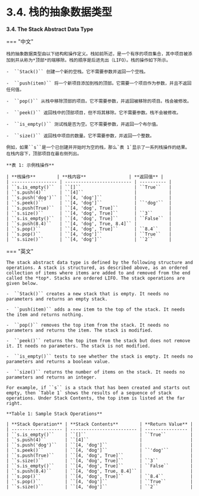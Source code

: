 # 3.4. 栈的抽象数据类型

**3.4. The Stack Abstract Data Type**

=== "中文"

    栈的抽象数据类型由以下结构和操作定义。栈如前所述，是一个有序的项目集合，其中项目被添加到并从称为*顶部*的端移除。栈的顺序是后进先出（LIFO）。栈的操作如下所示。
    
    -  ``Stack()`` 创建一个新的空栈。它不需要参数并返回一个空栈。
    
    -  ``push(item)`` 将一个新项目添加到栈的顶部。它需要一个项目作为参数，并且不返回任何值。
    
    -  ``pop()`` 从栈中移除顶部的项目。它不需要参数，并返回被移除的项目。栈会被修改。
    
    -  ``peek()`` 返回栈中的顶部项目，但不将其移除。它不需要参数。栈不会被修改。
    
    -  ``is_empty()`` 测试栈是否为空。它不需要参数，并返回一个布尔值。
    
    -  ``size()`` 返回栈中项目的数量。它不需要参数，并返回一个整数。
    
    例如，如果``s``是一个已创建并开始时为空的栈，那么`表 1`显示了一系列栈操作的结果。在栈内容下，顶部项目在最右侧列出。
    
    **表 1: 示例栈操作**
    
    | **栈操作**        | **栈内容**                | **返回值** |
    | ----------------- | ------------------------- | ---------- |
    | ``s.is_empty()``  | ``[]``                    | ``True``   |
    | ``s.push(4)``     | ``[4]``                   |            |
    | ``s.push('dog')`` | ``[4, 'dog']``            |            |
    | ``s.peek()``      | ``[4, 'dog']``            | ``'dog'``  |
    | ``s.push(True)``  | ``[4, 'dog', True]``      |            |
    | ``s.size()``      | ``[4, 'dog', True]``      | ``3``      |
    | ``s.is_empty()``  | ``[4, 'dog', True]``      | ``False``  |
    | ``s.push(8.4)``   | ``[4, 'dog', True, 8.4]`` |            |
    | ``s.pop()``       | ``[4, 'dog', True]``      | ``8.4``    |
    | ``s.pop()``       | ``[4, 'dog']``            | ``True``   |
    | ``s.size()``      | ``[4, 'dog']``            | ``2``      |
    

=== "英文"

    The stack abstract data type is defined by the following structure and operations. A stack is structured, as described above, as an ordered collection of items where items are added to and removed from the end called the *top*. Stacks are ordered LIFO. The stack operations are given below.
    
    -  ``Stack()`` creates a new stack that is empty. It needs no parameters and returns an empty stack.
    
    -  ``push(item)`` adds a new item to the top of the stack. It needs the item and returns nothing.
    
    -  ``pop()`` removes the top item from the stack. It needs no parameters and returns the item. The stack is modified.
    
    -  ``peek()`` returns the top item from the stack but does not remove it. It needs no parameters. The stack is not modified.
    
    -  ``is_empty()`` tests to see whether the stack is empty. It needs no parameters and returns a boolean value.
    
    -  ``size()`` returns the number of items on the stack. It needs no parameters and returns an integer.
    
    For example, if ``s`` is a stack that has been created and starts out empty, then `Table 1` shows the results of a sequence of stack operations. Under Stack Contents, the top item is listed at the far right.
    
    **Table 1: Sample Stack Operations**
    
    | **Stack Operation** | **Stack Contents**        | **Return Value** |
    | ------------------- | ------------------------- | ---------------- |
    | ``s.is_empty()``    | ``[]``                    | ``True``         |
    | ``s.push(4)``       | ``[4]``                   |                  |
    | ``s.push('dog')``   | ``[4, 'dog']``            |                  |
    | ``s.peek()``        | ``[4, 'dog']``            | ``'dog'``        |
    | ``s.push(True)``    | ``[4, 'dog', True]``      |                  |
    | ``s.size()``        | ``[4, 'dog', True]``      | ``3``            |
    | ``s.is_empty()``    | ``[4, 'dog', True]``      | ``False``        |
    | ``s.push(8.4)``     | ``[4, 'dog', True, 8.4]`` |                  |
    | ``s.pop()``         | ``[4, 'dog', True]``      | ``8.4``          |
    | ``s.pop()``         | ``[4, 'dog']``            | ``True``         |
    | ``s.size()``        | ``[4, 'dog']``            | ``2``            |
    